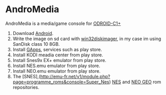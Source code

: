 # AndroMedia
AndroMedia is a media/game console for [ODROID-C1+](http://www.hardkernel.com/main/products/prdt_info.php?g_code=G143703355573)

1. Download [Android](http://odroid.com/dokuwiki/doku.php?id=en:c1_release_android).
2. Write the image on sd card with [win32diskimager](http://sourceforge.net/projects/win32diskimager/), in my case im using SanDisk class 10 8GB.
3. Install [GApps](http://codewalkerster.blogspot.kr/2013/11/universal-1-click-gapps-installer-for.html), services such as play store. 
4. Install KODI meadia center from play store.
5. Install Snes9x EX+ emulator from play store.
6. Install NES.emu emulator from play store.
7. Install NEO.emu emulator from play store.
8. The [SNES],(http://emu-fr.net/v1/module.php?page=programme_roms&console=Super_Nes) [NES](http://emu-fr.net/v1/module.php?page=programme_roms&console=Nes&tri=nom) and [NEO GEO](http://emu-fr.net/v1/module.php?page=programme_roms&console=Neo_Geo&tri=nom&l=M) rom repositories.



